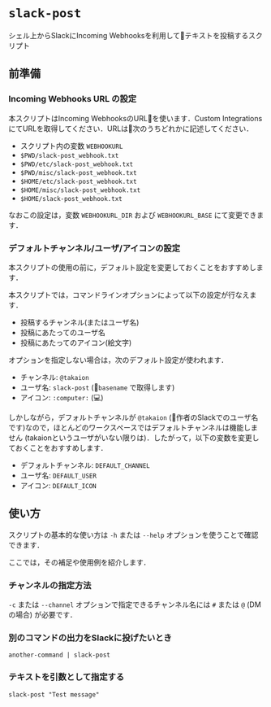 # `slack-post`
シェル上からSlackにIncoming Webhooksを利用してテキストを投稿するスクリプト

## 前準備
### Incoming Webhooks URL の設定
本スクリプトはIncoming WebhooksのURLを使います．Custom IntegrationsにてURLを取得してください．URLは次のうちどれかに記述してください．

* スクリプト内の変数 `WEBHOOKURL`
* `$PWD/slack-post_webhook.txt`
* `$PWD/etc/slack-post_webhook.txt`
* `$PWD/misc/slack-post_webhook.txt`
* `$HOME/etc/slack-post_webhook.txt`
* `$HOME/misc/slack-post_webhook.txt`
* `$HOME/slack-post_webhook.txt`

なおこの設定は，変数 `WEBHOOKURL_DIR` および `WEBHOOKURL_BASE` にて変更できます．

### デフォルトチャンネル/ユーザ/アイコンの設定
本スクリプトの使用の前に，デフォルト設定を変更しておくことをおすすめします．

本スクリプトでは，コマンドラインオプションによって以下の設定が行なえます．

* 投稿するチャンネル(またはユーザ名)
* 投稿にあたってのユーザ名
* 投稿にあたってのアイコン(絵文字)

オプションを指定しない場合は，次のデフォルト設定が使われます．

* チャンネル: `@takaion`
* ユーザ名: `slack-post` (`basename` で取得します)
* アイコン: `:computer:` (💻)

しかしながら，デフォルトチャンネルが `@takaion` (作者のSlackでのユーザ名です)なので，ほとんどのワークスペースではデフォルトチャンネルは機能しません (takaionというユーザがいない限りは)．したがって，以下の変数を変更しておくことをおすすめします．

* デフォルトチャンネル: `DEFAULT_CHANNEL`
* ユーザ名: `DEFAULT_USER`
* アイコン: `DEFAULT_ICON`

## 使い方
スクリプトの基本的な使い方は `-h` または `--help` オプションを使うことで確認できます．

ここでは，その補足や使用例を紹介します．

### チャンネルの指定方法
`-c` または `--channel` オプションで指定できるチャンネル名には `#` または `@` (DMの場合) が必要です．

### 別のコマンドの出力をSlackに投げたいとき
`another-command | slack-post`

### テキストを引数として指定する
`slack-post "Test message"`
